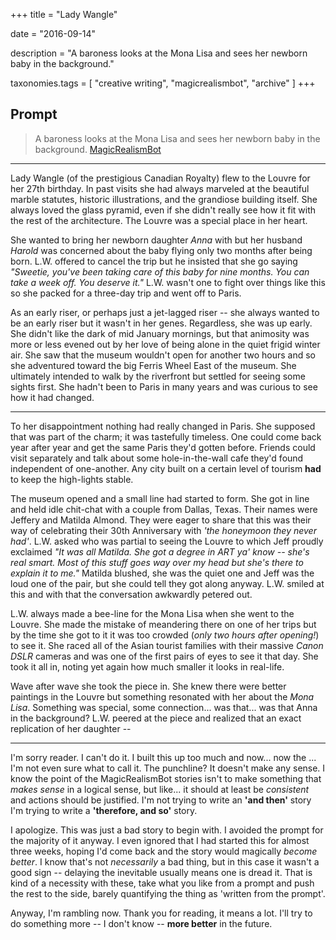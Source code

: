 +++
title = "Lady Wangle"

date = "2016-09-14"

description = "A baroness looks at the Mona Lisa and sees her newborn baby in the background."

taxonomies.tags = [
    "creative writing", "magicrealismbot", "archive"
]
+++

## Prompt

> A baroness looks at the Mona Lisa and sees her newborn baby in the background.
> [MagicRealismBot](https://twitter.com/MagicRealismBot/status/768207599468634113)

------------------------------------------------------------------------

Lady Wangle (of the prestigious Canadian Royalty) flew to the Louvre for her 27th birthday.
In past visits she had always marveled at the beautiful marble statutes, historic illustrations, and the grandiose building itself.
She always loved the glass pyramid, even if she didn't really see how it fit with the rest of the architecture.
The Louvre was a special place in her heart.

She wanted to bring her newborn daughter *Anna* with but her husband *Harold* was concerned about the baby flying only two months after being born.
L.W. offered to cancel the trip but he insisted that she go saying *"Sweetie, you've been taking care of this baby for nine months. You can take a week off.
You deserve it."* L.W. wasn't one to fight over things like this so she packed for a three-day trip and went off to Paris.

As an early riser, or perhaps just a jet-lagged riser -- she always wanted to be an early riser but it wasn't in her genes.
Regardless, she was up early.
She didn't like the dark of mid January mornings, but that animosity was more or less evened out by her love of being alone in the quiet frigid winter air.
She saw that the museum wouldn't open for another two hours and so she adventured toward the big Ferris Wheel East of the museum.
She ultimately intended to walk by the riverfront but settled for seeing some sights first. She hadn't been to Paris in many years and was curious to see how it had changed.

------------------------------------------------------------------------

To her disappointment nothing had really changed in Paris.
She supposed that was part of the charm; it was tastefully timeless.
One could come back year after year and get the same Paris they'd gotten before.
Friends could visit separately and talk about some hole-in-the-wall cafe they'd found independent of one-another.
Any city built on a certain level of tourism **had** to keep the high-lights stable.

The museum opened and a small line had started to form.
She got in line and held idle chit-chat with a couple from Dallas, Texas.
Their names were Jeffery and Matilda Almond.
They were eager to share that this was their way of celebrating their 30th Anniversary with *'the honeymoon they never had'*.
L.W. asked who was partial to seeing the Louvre to which Jeff proudly exclaimed *"It was all Matilda.
She got a degree in ART ya' know -- she's real smart.
Most of this stuff goes way over my head but she's there to explain it to me."* Matilda blushed, she was the quiet one and Jeff was the loud one of the pair, but she could tell they got along anyway.
L.W. smiled at this and with that the conversation awkwardly petered out.

L.W. always made a bee-line for the Mona Lisa when she went to the Louvre.
She made the mistake of meandering there on one of her trips but by the time she got to it it was too crowded (*only two hours after opening!*) to see it. She raced all of the Asian tourist families with their massive *Canon DSLR* cameras and was one of the first pairs of eyes to see it that day. She took it all in, noting yet again how much smaller it looks in real-life.

Wave after wave she took the piece in.
She knew there were better paintings in the Louvre but something resonated with her about the *Mona Lisa*.
Something was special, some connection... was that... was that Anna in the background?
L.W. peered at the piece and realized that an exact replication of her daughter --

------------------------------------------------------------------------

I'm sorry reader.
I can't do it.
I built this up too much and now... now the ... I'm not even sure what to call it.
The punchline?
It doesn't make any sense.
I know the point of the MagicRealismBot stories isn't to make something that *makes sense* in a logical sense, but like... it should at least be *consistent* and actions should be justified.
I'm not trying to write an **'and then'** story I'm trying to write a **'therefore, and so'** story.

I apologize.
This was just a bad story to begin with.
I avoided the prompt for the majority of it anyway.
I even ignored that I had started this for almost three weeks, hoping I'd come back and the story would magically *become better*.
I know that's not *necessarily* a bad thing, but in this case it wasn't a good sign -- delaying the inevitable usually means one is dread it.
That is kind of a necessity with these, take what you like from a prompt and push the rest to the side, barely quantifying the thing as 'written from the prompt'.

Anyway, I'm rambling now.
Thank you for reading, it means a lot.
I'll try to do something more -- I don't know -- **more better** in the future.
